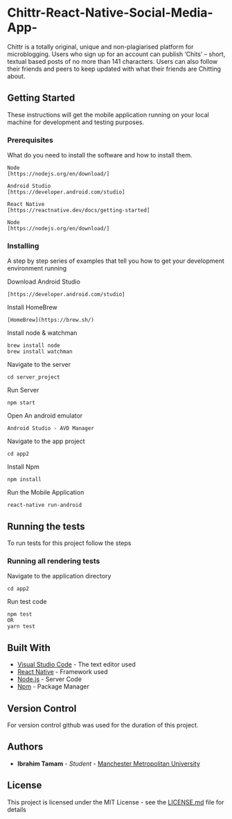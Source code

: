 # Chittr-React-Native-Social-Media-App-
Chittr is a totally original, unique and non-plagiarised platform for microblogging. Users who sign up for an account can publish ‘Chits’ – short, textual based posts of no more than 141 characters. Users can also follow their friends and peers to keep updated with what their friends are Chitting about.

## Getting Started

These instructions will get the mobile application running on your local machine for development and testing purposes. 

### Prerequisites

What do you need to install the software and how to install them.

```
Node 
[https://nodejs.org/en/download/]
```

```
Android Studio 
[https://developer.android.com/studio]
```

```
React Native
[https://reactnative.dev/docs/getting-started]
```

```
Node 
[https://nodejs.org/en/download/]
```


### Installing

A step by step series of examples that tell you how to get your development environment running

Download Android Studio
```
[https://developer.android.com/studio]
```
Install HomeBrew
```
[HomeBrew](https://brew.sh/)
```

Install node & watchman
```
brew install node
brew install watchman
 ```
 
Navigate to the server
```
cd server_project
 ```
Run Server
```
npm start
 ```
Open An android emulator
```
Android Studio - AVD Manager
 ```
Navigate to the app project
```
cd app2
 ```
Install Npm
```
npm install
 ```
Run the Mobile Application
```
react-native run-android
 ```




## Running the tests

To run tests for this project follow the steps 

### Running all rendering tests

Navigate to the application directory

```
cd app2

```

Run test code

```
npm test  
OR 
yarn test

```





## Built With

-   [Visual Studio Code](https://code.visualstudio.com/)  - The text editor used
-   [React Native](https://reactnative.dev)  - Framework used
-   [Node.js](https://nodejs.org)  - Server Code
-   [Npm](https://npmjs.com)  - Package Manager



## Version Control

 For version control github was used for the duration of this project.

## Authors

-   **Ibrahim Tamam**  -  _Student_  -  [Manchester Metropolitan University ](https://www2.mmu.ac.uk/)



## License

This project is licensed under the MIT License - see the  [LICENSE.md](LICENSE.md)  file for details


